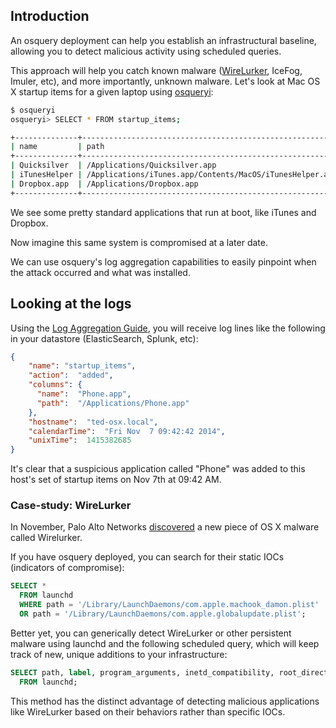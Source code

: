 ## Introduction

An osquery deployment can help you establish an infrastructural baseline, allowing you to detect malicious activity using scheduled queries.

This approach will help you catch known malware ([WireLurker](http://bits.blogs.nytimes.com/2014/11/05/malicious-software-campaign-targets-apple-users-in-china/), IceFog, Imuler, etc), and more importantly, unknown malware. Let's look at Mac OS X startup items for a given laptop using [osqueryi](../introduction/using-osqueryi):

```sh
$ osqueryi
osqueryi> SELECT * FROM startup_items;

+--------------+----------------------------------------------------------+
| name         | path                                                     |
+--------------+----------------------------------------------------------+
| Quicksilver  | /Applications/Quicksilver.app                            |
| iTunesHelper | /Applications/iTunes.app/Contents/MacOS/iTunesHelper.app |
| Dropbox.app  | /Applications/Dropbox.app                                |
+--------------+----------------------------------------------------------+
```

We see some pretty standard applications that run at boot, like iTunes and Dropbox.

Now imagine this same system is compromised at a later date.

We can use osquery's log aggregation capabilities to easily pinpoint when the attack occurred and what was installed.

## Looking at the logs

Using the [Log Aggregation Guide](deployment/log-aggregation), you will receive log lines like the following in your datastore (ElasticSearch, Splunk, etc):

```json
{
    "name": "startup_items",
    "action":  "added", 
    "columns": { 
      "name":  "Phone.app", 
      "path":  "/Applications/Phone.app"
    },
    "hostname":  "ted-osx.local", 
    "calendarTime":  "Fri Nov  7 09:42:42 2014",
    "unixTime":  1415382685 
}
```

It's clear that a suspicious application called "Phone" was added to this host's set of startup items on Nov 7th at 09:42 AM.

### Case-study: WireLurker

In November, Palo Alto Networks [discovered](http://researchcenter.paloaltonetworks.com/2014/11/wirelurker-new-era-os-x-ios-malware/) a new piece of OS X malware called Wirelurker.

If you have osquery deployed, you can search for their static IOCs (indicators of compromise):

```SQL
SELECT * 
  FROM launchd
  WHERE path = '/Library/LaunchDaemons/com.apple.machook_damon.plist'
  OR path = '/Library/LaunchDaemons/com.apple.globalupdate.plist';
```

Better yet, you can generically detect WireLurker or other persistent malware using launchd and the following scheduled query, which will keep track of new, unique additions to your infrastructure:

```SQL
SELECT path, label, program_arguments, inetd_compatibility, root_directory
  FROM launchd;
```

This method has the distinct advantage of detecting malicious applications like WireLurker based on their behaviors rather than specific IOCs.